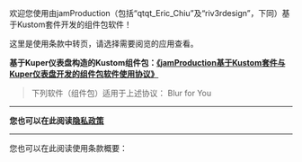 欢迎您使用由jamProduction（包括“qtqt_Eric_Chiu”及“riv3rdesign”，下同）基于Kustom套件开发的组件包软件！

这里是使用条款中转页，请选择需要阅览的应用查看。

**基于Kuper仪表盘构造的Kustom组件包：[《jamProduction基于Kustom套件与Kuper仪表盘开发的组件包软件使用协议》](https://github.com/qtqtEricChiu/qtqtEricChiu/blob/Kustom-Docs/Teams_and_Conditions_for_kustom_based_on_kuper_Zh_Hans.md "点击阅读")**
>下列软件（组件包）适用于上述协议：
Blur for You
***
**您也可以在此阅读[隐私政策](https://github.com/qtqtEricChiu/qtqtEricChiu/blob/Kustom-Docs/Privacy%20Policy-zhhans.md "点击阅读")**
***
您也可以在此阅读使用条款概要：
